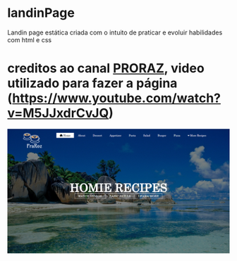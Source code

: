# landinPage
Landin page estática criada com o intuito de praticar e evoluir habilidades com html e css

# creditos ao canal [PRORAZ](https://www.youtube.com/@PraRoz), video utilizado para fazer a página (https://www.youtube.com/watch?v=M5JJxdrCvJQ)

![preview img](/preview.png)
